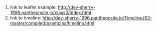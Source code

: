 1. link to leaflet example: http://dev-sherry-1996.pantheonsite.io/class2/index.html 
2. link to timeline: http://dev-sherry-1996.pantheonsite.io/TimelineJS3-master/compiled/examples/timeline.html
